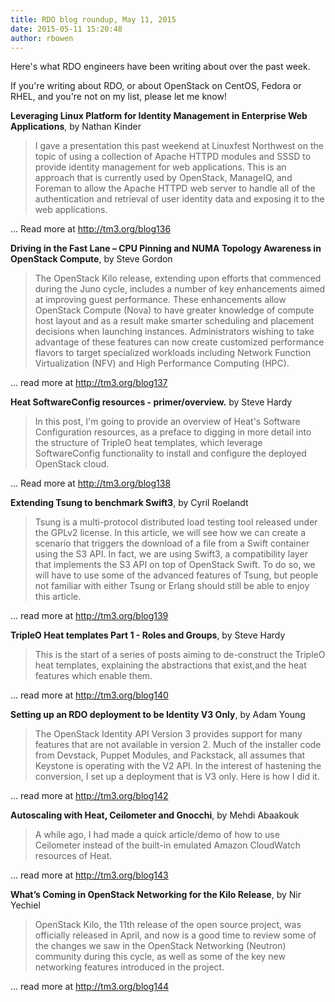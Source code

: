 ```yaml
---
title: RDO blog roundup, May 11, 2015
date: 2015-05-11 15:20:48
author: rbowen
---
```


Here's what RDO engineers have been writing about over the past week.

If you're writing about RDO, or about OpenStack on CentOS, Fedora or RHEL, and you're not on my list, please let me know!

**Leveraging Linux Platform for Identity Management in Enterprise Web Applications**, by Nathan Kinder

> I gave a presentation this past weekend at Linuxfest Northwest on the topic of using a collection of Apache HTTPD modules and SSSD to provide identity management for web applications.   This is an approach that is currently used by OpenStack, ManageIQ, and Foreman to allow the Apache HTTPD web server to handle all of the authentication and retrieval of user identity data and exposing it to the web applications.

... Read more at http://tm3.org/blog136

**Driving in the Fast Lane – CPU Pinning and NUMA Topology Awareness in OpenStack Compute**, by  Steve Gordon

> The OpenStack Kilo release, extending upon efforts that commenced during the Juno cycle, includes a number of key enhancements aimed at improving guest performance. These enhancements allow OpenStack Compute (Nova) to have greater knowledge of compute host layout and as a result make smarter scheduling and placement decisions when launching instances. Administrators wishing to take advantage of these features can now create customized performance flavors to target specialized workloads including Network Function Virtualization (NFV) and High Performance Computing (HPC).

... read more at http://tm3.org/blog137

**Heat SoftwareConfig resources - primer/overview.** by Steve Hardy

> In this post, I'm going to provide an overview of Heat's Software Configuration resources, as a preface to digging in more detail into the structure of TripleO heat templates, which leverage SoftwareConfig functionality to install and configure the deployed OpenStack cloud.

... Read more at http://tm3.org/blog138

**Extending Tsung to benchmark Swift3**, by  Cyril Roelandt

> Tsung is a multi-protocol distributed load testing tool released under the
GPLv2 license. In this article, we will see how we can create a scenario that
triggers the download of a file from a Swift container using the S3 API. In
fact, we are using Swift3, a compatibility layer that implements the S3 API
on top of OpenStack Swift. To do so, we will have to use some of the advanced
features of Tsung, but people not familiar with either Tsung or Erlang
should still be able to enjoy this article.

... read more at http://tm3.org/blog139

**TripleO Heat templates Part 1 - Roles and Groups**, by Steve Hardy

> This is the start of a series of posts aiming to de-construct the TripleO heat templates, explaining the abstractions that exist,and the heat features which enable them.

... read more at http://tm3.org/blog140

**Setting up an RDO deployment to be Identity V3 Only**, by Adam Young

> The OpenStack Identity API Version 3 provides support for many features that are not available in version 2. Much of the installer code from Devstack, Puppet Modules, and Packstack, all assumes that Keystone is operating with the V2 API. In the interest of hastening the conversion, I set up a deployment that is V3 only. Here is how I did it.

... read more at http://tm3.org/blog142

**Autoscaling with Heat, Ceilometer and Gnocchi**, by  Mehdi Abaakouk

> A while ago, I had made a quick article/demo of how to use Ceilometer instead of the built-in emulated Amazon CloudWatch resources of Heat.

... read more at http://tm3.org/blog143

**What’s Coming in OpenStack Networking for the Kilo Release**, by Nir Yechiel

> OpenStack  Kilo, the 11th release of the open source project, was officially released in April, and now is a good time to review some of the changes we saw in the OpenStack Networking (Neutron) community during this cycle, as well as some of the key new networking features introduced in the project.

... read more at http://tm3.org/blog144




